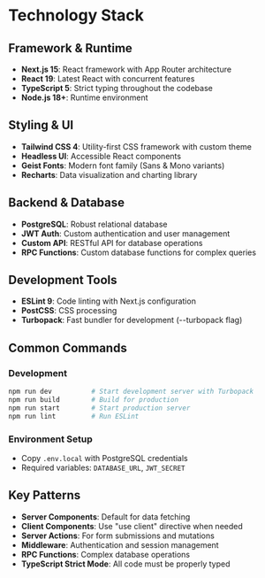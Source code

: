 # Technology Stack

## Framework & Runtime
- **Next.js 15**: React framework with App Router architecture
- **React 19**: Latest React with concurrent features
- **TypeScript 5**: Strict typing throughout the codebase
- **Node.js 18+**: Runtime environment

## Styling & UI
- **Tailwind CSS 4**: Utility-first CSS framework with custom theme
- **Headless UI**: Accessible React components
- **Geist Fonts**: Modern font family (Sans & Mono variants)
- **Recharts**: Data visualization and charting library

## Backend & Database
- **PostgreSQL**: Robust relational database
- **JWT Auth**: Custom authentication and user management
- **Custom API**: RESTful API for database operations
- **RPC Functions**: Custom database functions for complex queries

## Development Tools
- **ESLint 9**: Code linting with Next.js configuration
- **PostCSS**: CSS processing
- **Turbopack**: Fast bundler for development (--turbopack flag)

## Common Commands

### Development
```bash
npm run dev          # Start development server with Turbopack
npm run build        # Build for production
npm run start        # Start production server
npm run lint         # Run ESLint
```

### Environment Setup
- Copy `.env.local` with PostgreSQL credentials
- Required variables: `DATABASE_URL`, `JWT_SECRET`

## Key Patterns
- **Server Components**: Default for data fetching
- **Client Components**: Use "use client" directive when needed
- **Server Actions**: For form submissions and mutations
- **Middleware**: Authentication and session management
- **RPC Functions**: Complex database operations
- **TypeScript Strict Mode**: All code must be properly typed